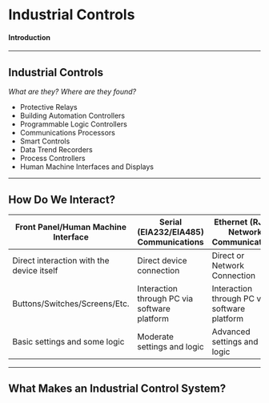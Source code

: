 <!-- _class: lead -->
# Industrial Controls
#### Introduction

---

## Industrial Controls
*What are they? Where are they found?*

* Protective Relays
* Building Automation Controllers
* Programmable Logic Controllers
* Communications Processors
* Smart Controls
* Data Trend Recorders
* Process Controllers
* Human Machine Interfaces and Displays

---

## How Do We Interact?

| Front Panel/Human Machine Interface       | Serial (EIA232/EIA485) Communications        | Ethernet (RJ45) Network Communications       |
|-------------------------------------------|----------------------------------------------|----------------------------------------------|
| Direct interaction with the device itself | Direct device connection                     | Direct or Network Connection                 |
| Buttons/Switches/Screens/Etc.             | Interaction through PC via software platform | Interaction through PC via software platform |
| Basic settings and some logic             | Moderate settings and logic                  | Advanced settings and logic                  |

---

## What Makes an Industrial Control System?